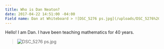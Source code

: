 ```yaml
---
title: Who is Dan Neaton?
date: 2017-04-22 14:51:00 -04:00
Field name: Dan at Whiteboard > ![DSC_5276 ps.jpg](/uploads/DSC_5276%20ps.jpg)
---
```


Hello! I am Dan.  I have been teaching mathematics for 40 years.   
> ![DSC_5276 ps.jpg](/uploads/DSC_5276%20ps.jpg)